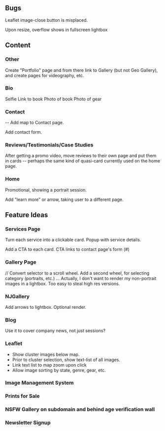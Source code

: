 ## Bugs

Leaflet image-close button is misplaced.

Upon resize, overflow shows in fullscreen lightbox

## Content

### Other

Create "Portfolio" page and from there link to Gallery (but not Geo Gallery), and create pages for videography, etc.

### Bio

Selfie
Link to book
Photo of book
Photo of gear

### Contact

-- Add map to Contact page.

Add contact form.

### Reviews/Testimonials/Case Studies
After getting a promo video, move reviews to their own page and put them in cards -- perhaps the same kind of quasi-card currently used on the home page.

### Home
Promotional, showing a portrait session.

Add "learn more" or arrow, taking user to a different page.

## Feature Ideas

### Services Page
Turn each service into a clickable card. Popup with service details.

Add a CTA to each card. CTA links to contact page's form (#)

### Gallery Page

// Convert selector to a scroll wheel. Add a second wheel, for selecting category (portraits, etc.) ... Actually, I don't want to render my non-portrait images in a lightbox. Too easy to steal high res versions.

### NJGallery

Add arrows to lightbox. Optional render.

### Blog
Use it to cover company news, not just sessions?

### Leaflet
- Show cluster images below map.
- Prior to cluster selection, show text-list of all images.
- Link text list to map zoom upon click
- Allow image sorting by state, genre, gear, etc.

### Image Management System

### Prints for Sale

### NSFW Gallery on subdomain and behind age verification wall
 
### Newsletter Signup